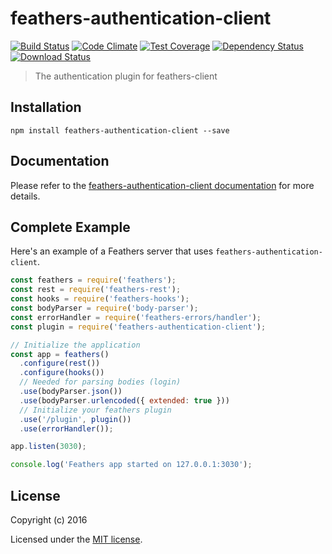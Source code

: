 # feathers-authentication-client

[![Build Status](https://travis-ci.org/feathersjs/feathers-authentication-client.png?branch=master)](https://travis-ci.org/feathersjs/feathers-authentication-client)
[![Code Climate](https://codeclimate.com/github/feathersjs/feathers-authentication-client/badges/gpa.svg)](https://codeclimate.com/github/feathersjs/feathers-authentication-client)
[![Test Coverage](https://codeclimate.com/github/feathersjs/feathers-authentication-client/badges/coverage.svg)](https://codeclimate.com/github/feathersjs/feathers-authentication-client/coverage)
[![Dependency Status](https://img.shields.io/david/feathersjs/feathers-authentication-client.svg?style=flat-square)](https://david-dm.org/feathersjs/feathers-authentication-client)
[![Download Status](https://img.shields.io/npm/dm/feathers-authentication-client.svg?style=flat-square)](https://www.npmjs.com/package/feathers-authentication-client)

> The authentication plugin for feathers-client

## Installation

```
npm install feathers-authentication-client --save
```

## Documentation

Please refer to the [feathers-authentication-client documentation](http://docs.feathersjs.com/) for more details.

## Complete Example

Here's an example of a Feathers server that uses `feathers-authentication-client`. 

```js
const feathers = require('feathers');
const rest = require('feathers-rest');
const hooks = require('feathers-hooks');
const bodyParser = require('body-parser');
const errorHandler = require('feathers-errors/handler');
const plugin = require('feathers-authentication-client');

// Initialize the application
const app = feathers()
  .configure(rest())
  .configure(hooks())
  // Needed for parsing bodies (login)
  .use(bodyParser.json())
  .use(bodyParser.urlencoded({ extended: true }))
  // Initialize your feathers plugin
  .use('/plugin', plugin())
  .use(errorHandler());

app.listen(3030);

console.log('Feathers app started on 127.0.0.1:3030');
```

## License

Copyright (c) 2016

Licensed under the [MIT license](LICENSE).
